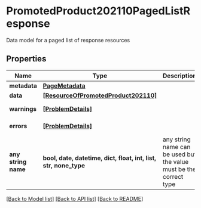 # PromotedProduct202110PagedListResponse

Data model for a paged list of response resources

## Properties
Name | Type | Description | Notes
------------ | ------------- | ------------- | -------------
**metadata** | [**PageMetadata**](PageMetadata.md) |  | [optional] 
**data** | [**[ResourceOfPromotedProduct202110]**](ResourceOfPromotedProduct202110.md) |  | [optional] 
**warnings** | [**[ProblemDetails]**](ProblemDetails.md) |  | [optional] [readonly] 
**errors** | [**[ProblemDetails]**](ProblemDetails.md) |  | [optional] [readonly] 
**any string name** | **bool, date, datetime, dict, float, int, list, str, none_type** | any string name can be used but the value must be the correct type | [optional]

[[Back to Model list]](../README.md#documentation-for-models) [[Back to API list]](../README.md#documentation-for-api-endpoints) [[Back to README]](../README.md)


